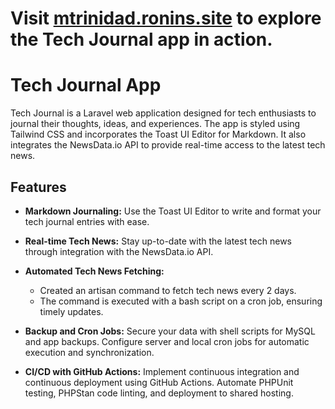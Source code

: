 # Visit [mtrinidad.ronins.site](https://mtrinidad.ronins.site) to explore the Tech Journal app in action.


# Tech Journal App

Tech Journal is a Laravel web application designed for tech enthusiasts to journal their thoughts, ideas, and experiences. The app is styled using Tailwind CSS and incorporates the Toast UI Editor for Markdown. It also integrates the NewsData.io API to provide real-time access to the latest tech news.

## Features

- **Markdown Journaling:** Use the Toast UI Editor to write and format your tech journal entries with ease.

- **Real-time Tech News:** Stay up-to-date with the latest tech news through integration with the NewsData.io API.

- **Automated Tech News Fetching:**
  - Created an artisan command to fetch tech news every 2 days.
  - The command is executed with a bash script on a cron job, ensuring timely updates.

- **Backup and Cron Jobs:** Secure your data with shell scripts for MySQL and app backups. Configure server and local cron jobs for automatic execution and synchronization.

- **CI/CD with GitHub Actions:** Implement continuous integration and continuous deployment using GitHub Actions. Automate PHPUnit testing, PHPStan code linting, and deployment to shared hosting.
